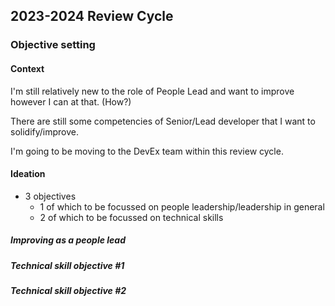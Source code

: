 ## 2023-2024 Review Cycle


### Objective setting

#### Context

I'm still relatively new to the role of People Lead and want to improve however I can at that. (How?)  

There are still some competencies of Senior/Lead developer that I want to solidify/improve.  

I'm going to be moving to the DevEx team within this review cycle.  

#### Ideation

- 3 objectives
  - 1 of which to be focussed on people leadership/leadership in general
  - 2 of which to be focussed on technical skills

##### Improving as a people lead




##### Technical skill objective #1




##### Technical skill objective #2

